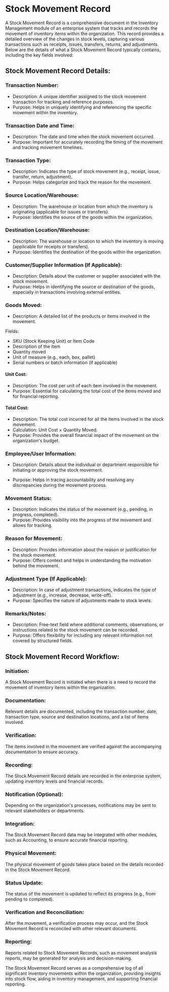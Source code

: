 # Stock Movement Record

A Stock Movement Record is a comprehensive document in the Inventory Management module of an enterprise system that tracks and records the movement of inventory items within the organization. This record provides a detailed overview of the changes in stock levels, capturing various transactions such as receipts, issues, transfers, returns, and adjustments. Below are the details of what a Stock Movement Record typically contains, including the key fields involved:

## Stock Movement Record Details:

### Transaction Number:

* Description: A unique identifier assigned to the stock movement transaction for tracking and reference purposes.
* Purpose: Helps in uniquely identifying and referencing the specific movement within the inventory.

### Transaction Date and Time:

* Description: The date and time when the stock movement occurred.
* Purpose: Important for accurately recording the timing of the movement and tracking movement timelines.

### Transaction Type:

* Description: Indicates the type of stock movement (e.g., receipt, issue, transfer, return, adjustment).
* Purpose: Helps categorize and track the reason for the movement.

### Source Location/Warehouse:

* Description: The warehouse or location from which the inventory is originating (applicable for issues or transfers).
* Purpose: Identifies the source of the goods within the organization.

### Destination Location/Warehouse:

* Description: The warehouse or location to which the inventory is moving (applicable for receipts or transfers).
* Purpose: Identifies the destination of the goods within the organization.

### Customer/Supplier Information (If Applicable):

* Description: Details about the customer or supplier associated with the stock movement.
* Purpose: Helps in identifying the source or destination of the goods, especially in transactions involving external entities.

### Goods Moved:

* Description: A detailed list of the products or items involved in the movement.

Fields:

* SKU (Stock Keeping Unit) or Item Code
* Description of the item
* Quantity moved
* Unit of measure (e.g., each, box, pallet)
* Serial numbers or batch information (if applicable)

#### Unit Cost:

* Description: The cost per unit of each item involved in the movement.
* Purpose: Essential for calculating the total cost of the items moved and for financial reporting.

#### Total Cost:

* Description: The total cost incurred for all the items involved in the stock movement.
* Calculation: Unit Cost × Quantity Moved.
* Purpose: Provides the overall financial impact of the movement on the organization's budget.

### Employee/User Information:

* Description: Details about the individual or department responsible for initiating or approving the stock movement.

* Purpose: Helps in tracing accountability and resolving any discrepancies during the movement process.

### Movement Status:

* Description: Indicates the status of the movement (e.g., pending, in progress, completed).
* Purpose: Provides visibility into the progress of the movement and allows for tracking.

### Reason for Movement:

* Description: Provides information about the reason or justification for the stock movement.
* Purpose: Offers context and helps in understanding the motivation behind the movement.

### Adjustment Type (If Applicable):

* Description: In case of adjustment transactions, indicates the type of adjustment (e.g., increase, decrease, write-off).
* Purpose: Specifies the nature of adjustments made to stock levels.

### Remarks/Notes:

* Description: Free-text field where additional comments, observations, or instructions related to the stock movement can be recorded.
* Purpose: Offers flexibility for including any relevant information not covered by structured fields.

## Stock Movement Record Workflow:

### Initiation:

A Stock Movement Record is initiated when there is a need to record the movement of inventory items within the organization.

### Documentation:

Relevant details are documented, including the transaction number, date, transaction type, source and destination locations, and a list of items involved.

### Verification:

The items involved in the movement are verified against the accompanying documentation to ensure accuracy.

### Recording:

The Stock Movement Record details are recorded in the enterprise system, updating inventory levels and financial records.

### Notification (Optional):

Depending on the organization's processes, notifications may be sent to relevant stakeholders or departments.

### Integration:

The Stock Movement Record data may be integrated with other modules, such as Accounting, to ensure accurate financial reporting.

### Physical Movement:

The physical movement of goods takes place based on the details recorded in the Stock Movement Record.

### Status Update:

The status of the movement is updated to reflect its progress (e.g., from pending to completed).

### Verification and Reconciliation:

After the movement, a verification process may occur, and the Stock Movement Record is reconciled with other relevant documents.

### Reporting:

Reports related to Stock Movement Records, such as movement analysis reports, may be generated for analysis and decision-making.

The Stock Movement Record serves as a comprehensive log of all significant inventory movements within the organization, providing insights into stock flow, aiding in inventory management, and supporting financial reporting.